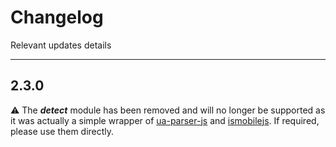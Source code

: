 
   
# Changelog

Relevant updates details

---

## __2.3.0__
⚠️ The __*detect*__ module has been removed and will no longer be supported as it was actually a simple wrapper of [ua-parser-js](https://github.com/faisalman/ua-parser-js) and [ismobilejs](https://github.com/kaimallea/isMobile). If required, please use them directly.